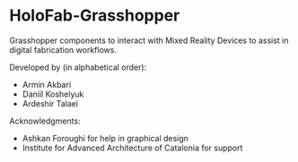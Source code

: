 # HoloFab-Grasshopper
 Grasshopper components to interact with Mixed Reality Devices to assist in digital fabrication workflows.

Developed by (in alphabetical order):
- Armin Akbari
- Daniil Koshelyuk
- Ardeshir Talaei

Acknowledgments:
- Ashkan Foroughi for help in graphical design
- Institute for Advanced Architecture of Catalonia for support
